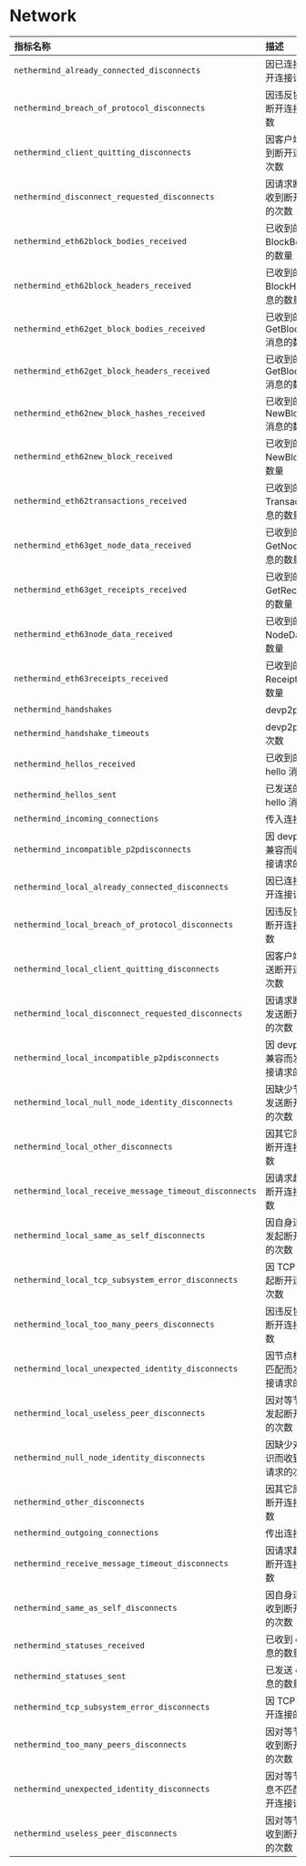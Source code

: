 # Network

| 指标名称 | 描述 |
| :--- | :--- |
| `nethermind_already_connected_disconnects` | 因已连接而收到断开连接请求的次数 |
| `nethermind_breach_of_protocol_disconnects` | 因违反协议而收到断开连接请求的次数 |
| `nethermind_client_quitting_disconnects` | 因客户端退出而收到断开连接请求的次数 |
| `nethermind_disconnect_requested_disconnects` | 因请求断开连接而收到断开连接请求的次数 |
| `nethermind_eth62block_bodies_received` | 已收到的 eth.62 BlockBodies 消息的数量 |
| `nethermind_eth62block_headers_received` | 已收到的 eth.62 BlockHeaders 消息的数量 |
| `nethermind_eth62get_block_bodies_received` | 已收到的 eth.62 GetBlockBodies 消息的数量 |
| `nethermind_eth62get_block_headers_received` | 已收到的 eth.62 GetBlockHeaders 消息的数量 |
| `nethermind_eth62new_block_hashes_received` | 已收到的 eth.62 NewBlockHashes 消息的数量 |
| `nethermind_eth62new_block_received` | 已收到的 eth.62 NewBlock 消息的数量 |
| `nethermind_eth62transactions_received` | 已收到的 eth.62 Transactions 消息的数量 |
| `nethermind_eth63get_node_data_received` | 已收到的 eth.63 GetNodeData 消息的数量 |
| `nethermind_eth63get_receipts_received` | 已收到的 eth.63 GetReceipts 消息的数量 |
| `nethermind_eth63node_data_received` | 已收到的 eth.63 NodeData 消息的数量 |
| `nethermind_eth63receipts_received` | 已收到的 eth.63 Receipts 消息的数量 |
| `nethermind_handshakes` | devp2p 握手次数 |
| `nethermind_handshake_timeouts` | devp2p 握手超时次数 |
| `nethermind_hellos_received` | 已收到的 devp2p hello 消息的次数 |
| `nethermind_hellos_sent` | 已发送的 devp2p hello 消息的次数 |
| `nethermind_incoming_connections` | 传入连接的数量 |
| `nethermind_incompatible_p2pdisconnects` | 因 devp2p 版本不兼容而收到断开连接请求的次数 |
| `nethermind_local_already_connected_disconnects` | 因已连接而发送断开连接请求的次数 |
| `nethermind_local_breach_of_protocol_disconnects` | 因违反协议而发送断开连接请求的次数 |
| `nethermind_local_client_quitting_disconnects` | 因客户端退出而发送断开连接请求的次数 |
| `nethermind_local_disconnect_requested_disconnects` | 因请求断开连接而发送断开连接请求的次数 |
| `nethermind_local_incompatible_p2pdisconnects` | 因 devp2p 版本不兼容而发送断开连接请求的次数 |
| `nethermind_local_null_node_identity_disconnects` | 因缺少节点标识而发送断开连接请求的次数 |
| `nethermind_local_other_disconnects` | 因其它原因而发起断开连接请求的次数 |
| `nethermind_local_receive_message_timeout_disconnects` | 因请求超时而发起断开连接请求的次数 |
| `nethermind_local_same_as_self_disconnects` | 因自身连接问题而发起断开连接请求的次数 |
| `nethermind_local_tcp_subsystem_error_disconnects` | 因 TCP 错误而发起断开连接请求的次数 |
| `nethermind_local_too_many_peers_disconnects` | 因违反协议而发起断开连接请求的次数 |
| `nethermind_local_unexpected_identity_disconnects` | 因节点标识信息不匹配而发起断开连接请求的次数 |
| `nethermind_local_useless_peer_disconnects` | 因对等节点无用而发起断开连接请求的次数 |
| `nethermind_null_node_identity_disconnects` | 因缺少对等节点标识而收到断开连接请求的次数 |
| `nethermind_other_disconnects` | 因其它原因而收到断开连接请求的次数 |
| `nethermind_outgoing_connections` | 传出连接的数量 |
| `nethermind_receive_message_timeout_disconnects` | 因请求超时而收到断开连接请求的次数 |
| `nethermind_same_as_self_disconnects` | 因自身连接问题而收到断开连接请求的次数 |
| `nethermind_statuses_received` | 已收到 eth 状态消息的数量 |
| `nethermind_statuses_sent` | 已发送 eth 状态消息的数量 |
| `nethermind_tcp_subsystem_error_disconnects` | 因 TCP 错误而断开连接的次数 |
| `nethermind_too_many_peers_disconnects` | 因对等节点过多而收到断开连接请求的次数 |
| `nethermind_unexpected_identity_disconnects` | 因对等节点标识信息不匹配而收到断开连接请求的次数 |
| `nethermind_useless_peer_disconnects` | 因对等节点无用而收到断开连接请求的次数 |

